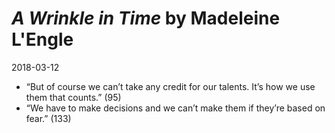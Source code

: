# *A Wrinkle in Time* by Madeleine L'Engle
2018-03-12

- “But of course we can’t take any credit for our talents. It’s how we use them that counts.” (95)
- “We have to make decisions and we can’t make them if they’re based on fear.” (133)
